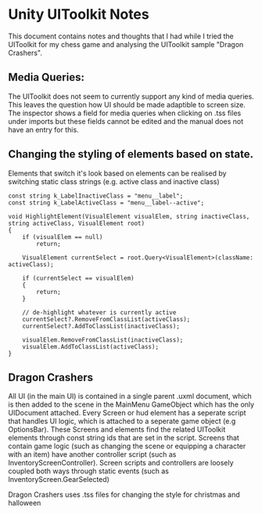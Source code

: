 # Unity UIToolkit Notes

This document contains notes and thoughts that I had while I tried the UIToolkit for my chess game and analysing the UIToolkit sample "Dragon Crashers".

## Media Queries:

The UIToolkit does not seem to currently support any kind of media queries.
This leaves the question how UI should be made adaptible to screen size.
The inspector shows a field for media queries when clicking on .tss files under imports but these fields cannot be edited and the manual does not have an entry for this.

## Changing the styling of elements based on state.

Elements that switch it's look based on elements can be realised by switching static class strings (e.g. active class and inactive class)

```
const string k_LabelInactiveClass = "menu__label";
const string k_LabelActiveClass = "menu__label--active";

void HighlightElement(VisualElement visualElem, string inactiveClass, string activeClass, VisualElement root)
{
    if (visualElem == null)
        return;

    VisualElement currentSelect = root.Query<VisualElement>(className: activeClass);

    if (currentSelect == visualElem)
    {
        return;
    }

    // de-highlight whatever is currently active
    currentSelect?.RemoveFromClassList(activeClass);
    currentSelect?.AddToClassList(inactiveClass);

    visualElem.RemoveFromClassList(inactiveClass);
    visualElem.AddToClassList(activeClass);
}
```

## Dragon Crashers

All UI (in the main UI) is contained in a single parent .uxml document, which is then added to the scene in the MainMenu GameObject which has the only UIDocument attached.
Every Screen or hud element has a seperate script that handles UI logic, which is attached to a seperate game object (e.g OptionsBar).
These Screens and elements find the related UIToolkit elements through const string ids that are set in the script.
Screens that contain game logic (such as changing the scene or equipping a character with an item) have another controller script (such as InventoryScreenController).
Screen scripts and controllers are loosely coupled both ways through static events (such as InventoryScreen.GearSelected)

Dragon Crashers uses .tss files for changing the style for christmas and halloween
